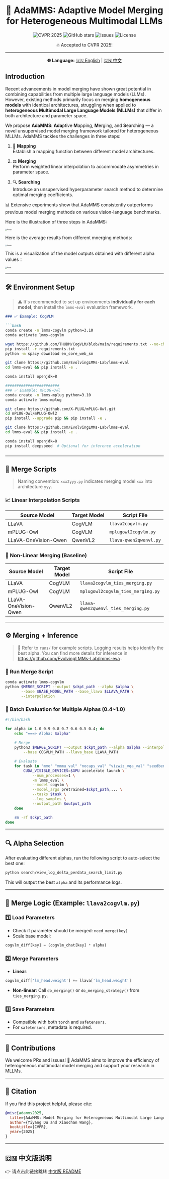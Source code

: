 <h1 align="center">🚀 AdaMMS: Adaptive Model Merging for Heterogeneous Multimodal LLMs</h1>
<p align="center">
  <img src="https://img.shields.io/badge/CVPR-2025-blue.svg" alt="CVPR 2025"/>
  <img src="https://img.shields.io/github/stars/your-org-name/AdaMMS?style=social" alt="GitHub stars"/>
  <img src="https://img.shields.io/github/issues/your-org-name/AdaMMS" alt="Issues"/>
  <img src="https://img.shields.io/badge/License-MIT-green.svg" alt="License"/>
</p>

<p align="center">🔥 Accepted to CVPR 2025!</p>

---

<p align="center">
  <b>🌐 Language:</b>
  <a href="#english-version">🇺🇸 English</a> | 
  <a href="#中文版说明">🇨🇳 中文</a>
</p>

## Introduction

Recent advancements in model merging have shown great potential in combining capabilities from multiple large language models (LLMs). However, existing methods primarily focus on merging **homogeneous models** with identical architectures, struggling when applied to **heterogeneous Multimodal Large Language Models (MLLMs)** that differ in both architecture and parameter space.

We propose **AdaMMS**: **Ada**ptive **M**apping, **M**erging, and **S**earching — a novel unsupervised model merging framework tailored for heterogeneous MLLMs. AdaMMS tackles the challenges in three steps:

1. 🧠 **Mapping**  
   Establish a mapping function between different model architectures.

2. ⚖️ **Merging**  
   Perform weighted linear interpolation to accommodate asymmetries in parameter space.

3. 🔍 **Searching**  
   Introduce an unsupervised hyperparameter search method to determine optimal merging coefficients.

📊 Extensive experiments show that AdaMMS consistently outperforms previous model merging methods on various vision-language benchmarks.

Here is the illustration of three steps in AdaMMS:

<img src="assets/crop_head.jpg" alt="!Result" style="zoom: 33%;" />

Here is the average results from different mnerging methods:

<img src="assets/radar_compare.jpg" alt="!Result" style="zoom: 33%;" />

This is a visualization of the model outputs obtained with different alpha values：

<img src="assets/crop_diff.jpg" alt="Result" style="zoom: 33%;" />



---

## 🛠️ Environment Setup

> ⚠️ It's recommended to set up environments **individually for each model**, then install the `lmms-eval` evaluation framework.
>
> 

~~~markdown
### ✅ Example: CogVLM

```bash
conda create -n lmms-cogvlm python=3.10
conda activate lmms-cogvlm

wget https://github.com/THUDM/CogVLM/blob/main/requirements.txt --no-check-certificate
pip install -r requirements.txt
python -m spacy download en_core_web_sm

git clone https://github.com/EvolvingLMMs-Lab/lmms-eval
cd lmms-eval && pip install -e .

conda install openjdk=8

########################
### ✅ Example: mPLUG-Owl
conda create -n lmms-mplug python=3.10
conda activate lmms-mplug

git clone https://github.com/X-PLUG/mPLUG-Owl.git
cd mPLUG-Owl/mPLUG-Owl2
pip install --upgrade pip && pip install -e .

git clone https://github.com/EvolvingLMMs-Lab/lmms-eval
cd lmms-eval && pip install -e .

conda install openjdk=8
pip install deepspeed  # Optional for inference acceleration
~~~

### 

------

## 🔄 Merge Scripts

> Naming convention: `xxx2yyy.py` indicates merging model `xxx` into architecture `yyy`.

### 📈 Linear Interpolation Scripts

| Source Model         | Target Model | Script File            |
| -------------------- | ------------ | ---------------------- |
| LLaVA                | CogVLM       | `llava2cogvlm.py`      |
| mPLUG-Owl            | CogVLM       | `mplugowl2cogvlm.py`   |
| LLaVA-OneVision-Qwen | QwenVL2      | `llava-qwen2qwenvl.py` |

### 🧬 Non-Linear Merging (Baseline)

| Source Model         | Target Model | Script File                         |
| -------------------- | ------------ | ----------------------------------- |
| LLaVA                | CogVLM       | `llava2cogvlm_ties_merging.py`      |
| mPLUG-Owl            | CogVLM       | `mplugowl2cogvlm_ties_merging.py`   |
| LLaVA-OneVision-Qwen | QwenVL2      | `llava-qwen2qwenvl_ties_merging.py` |

------

## ⚙️ Merging + Inference

> 📝 Refer to `runs/` for example scripts. Logging results helps identify the best alpha. You can find more details for inference in https://github.com/EvolvingLMMs-Lab/lmms-eva .

### 🧪 Run Merge Script

```bash
conda activate lmms-cogvlm
python $MERGE_SCRIPT --output $ckpt_path --alpha $alpha \
       --base $BASE_MODEL_PATH --base_llava $LLAVA_PATH \
       --interpolation
```

### 🚀 Batch Evaluation for Multiple Alphas (0.4~1.0)

```bash
#!/bin/bash

for alpha in 1.0 0.9 0.8 0.7 0.6 0.5 0.4; do
    echo "===> Alpha: $alpha"
    
    # Merge
    python3 $MERGE_SCRIPT --output $ckpt_path --alpha $alpha --interpolation \
        --base COGVLM_PATH --llava_base LLAVA_PATH

    # Evaluate
    for task in "mme" "mmmu_val" "nocaps_val" "vizwiz_vqa_val" "seedbench"  "gqa" "ok_vqa" "refcoco_bbox_testA" "refcocog_bbox_test" "refcoco+_bbox_testA" "mmbench" "ocrbench" ; do
        CUDA_VISIBLE_DEVICES=$GPU accelerate launch \
            --num_processes=1 \
            -m lmms_eval \
            --model cogvlm \
            --model_args pretrained=$ckpt_path,... \
            --tasks $task \
            --log_samples \
            --output_path $output_path
    done

    rm -rf $ckpt_path
done
```

------

## 🔍 Alpha Selection

After evaluating different alphas, run the following script to auto-select the best one:

```bash
python search/view_log_delta_perdata_search_limit.py
```

This will output the best `alpha` and its performance logs.

------

## 🧩 Merge Logic (Example: `llava2cogvlm.py`)

### 1️⃣ Load Parameters

- Check if parameter should be merged: `need_merge(key)`
- Scale base model:

```python
cogvlm_diff[key] = (cogvlm_chat[key] * alpha)
```

### 2️⃣ Merge Parameters

- **Linear**:

```python
cogvlm_diff['lm_head.weight'] += llava['lm_head.weight']
```

- **Non-linear**: Call `do_merging()` or `do_merging_strategy()` from `ties_merging.py`.

### 3️⃣ Save Parameters

- Compatible with both `torch` and `safetensors`.
- For `safetensors`, metadata is required.

------

## 🤝 Contributions

We welcome PRs and issues! 🌟
 AdaMMS aims to improve the efficiency of heterogeneous multimodal model merging and support your research in MLLMs.

------

## 📄 Citation

If you find this project helpful, please cite:

```bibtex
@misc{adamms2025,
  title={AdaMMS: Model Merging for Heterogeneous Multimodal Large Language Models with Unsupervised Coefficient Optimization},
  author={Yiyang Du and Xiaochan Wang},
  booktitle={CVPR},
  year={2025}
}
```

------

## 🇨🇳 中文版说明

👉 请点击此链接跳转 [中文版 README](https://poe.com/chat/3b1s7x5f490w9n5qpy7#项目简介)